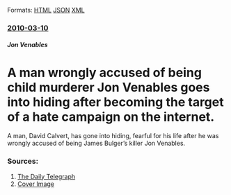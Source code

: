 
Formats: [HTML](/news/2010/03/10/a-man-wrongly-accused-of-being-child-murderer-jon-venables-goes-into-hiding-after-becoming-the-target-of-a-hate-campaign-on-the-internet.html)  [JSON](/news/2010/03/10/a-man-wrongly-accused-of-being-child-murderer-jon-venables-goes-into-hiding-after-becoming-the-target-of-a-hate-campaign-on-the-internet.json)  [XML](/news/2010/03/10/a-man-wrongly-accused-of-being-child-murderer-jon-venables-goes-into-hiding-after-becoming-the-target-of-a-hate-campaign-on-the-internet.xml)  

### [2010-03-10](/news/2010/03/10/index.md)

##### Jon Venables
# A man wrongly accused of being child murderer Jon Venables goes into hiding after becoming the target of a hate campaign on the internet. 

A man, David Calvert, has gone into hiding, fearful for his life after he was wrongly accused of being James Bulger&rsquo;s killer Jon Venables.


### Sources:

1. [The Daily Telegraph](http://www.telegraph.co.uk/news/uknews/crime/7412162/Jon-Venables-man-wrongly-accused-of-being-Bulger-killer-living-in-fear-of-vigilantes.html)
1. [Cover Image](http://i.telegraph.co.uk/multimedia/archive/01593/David-Calvert-vena_1593840a.jpg)
